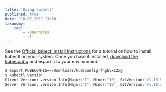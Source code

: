 ```yaml
---
title: 'Using kubectl'
published: true
date: '18-07-2018 13:00'
taxonomy:
    tag:
        - kubernetes
        - cli
---
```


See the [Official kubectl Install Instructions](https://kubernetes.io/docs/tasks/tools/install-kubectl/) for a tutorial on how to install kubectl on your system. Once you have it installed, [download the kubeconfig](../06.download-the-kubeconfig/default.en.md) and export it to your environment:

```bash
$ export KUBECONFIG=~/Downloads/kubeconfig-fhgbvx12xg
$ kubectl version
Client Version: version.Info{Major:"1", Minor:"10", GitVersion:"v1.10.5", GitCommit:"...", GitTreeState:"clean", BuildDate:"...", GoVersion:"go1.9.7", Compiler:"gc", Platform:"darwin/amd64"}
Server Version: version.Info{Major:"1", Minor:"10", GitVersion:"v1.10.3", GitCommit:"...", GitTreeState:"clean", BuildDate:"...", GoVersion:"go1.9.3", Compiler:"gc", Platform:"linux/amd64"}
```
